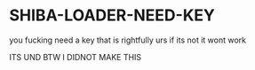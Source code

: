 # SHIBA-LOADER-NEED-KEY
you fucking need a key that is rightfully urs if its not it wont work 



ITS UND
BTW I DIDNOT MAKE THIS 
